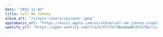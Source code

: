 ```yaml
---
date: "2022-11-05"
title: Call Me Johnny
album_art: "/single-covers/cmjcover.jpeg"
applemusic_url: "https://music.apple.com/us/album/call-me-johnny-single/1655635701"
spotify_url: "https://open.spotify.com/track/6ltToF3BwvWaeWtdS3vfQv?si=70917b97cb16417c"
---
```



